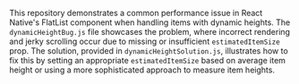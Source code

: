 This repository demonstrates a common performance issue in React Native's FlatList component when handling items with dynamic heights. The `dynamicHeightBug.js` file showcases the problem, where incorrect rendering and jerky scrolling occur due to missing or insufficient `estimatedItemSize` prop.  The solution, provided in `dynamicHeightSolution.js`, illustrates how to fix this by setting an appropriate `estimatedItemSize` based on average item height or using a more sophisticated approach to measure item heights.